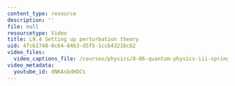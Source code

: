 ```yaml
---
content_type: resource
description: ''
file: null
resourcetype: Video
title: L9.4 Setting up perturbation theory
uid: 4fcb1748-0c64-8463-d5f5-1ccb4321bcb2
video_files:
  video_captions_file: /courses/physics/8-06-quantum-physics-iii-spring-2018/video-lectures/time-independent-perturbation-theory/L9-4/dNKAsbdHDCs.vtt
video_metadata:
  youtube_id: dNKAsbdHDCs
---
```

